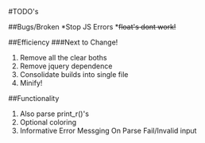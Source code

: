 #TODO's

##Bugs/Broken
*Stop JS Errors
*~~float's dont work!~~

##Efficiency
###Next to Change!
1. Remove all the clear boths
2. Remove jquery dependence
3. Consolidate builds into single file
4. Minify!

##Functionality
1. Also parse print_r()'s
2. Optional coloring
3. Informative Error Messging On Parse Fail/Invalid input
